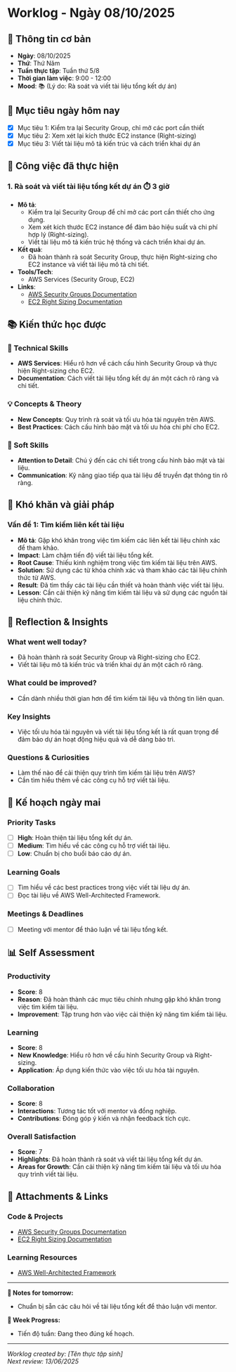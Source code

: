 # Worklog - Ngày 08/10/2025

## 📅 Thông tin cơ bản
- **Ngày**: 08/10/2025
- **Thứ**: Thứ Năm
- **Tuần thực tập**: Tuần thứ 5/8
- **Thời gian làm việc**: 9:00 - 12:00
- **Mood**: 📚 (Lý do: Rà soát và viết tài liệu tổng kết dự án)

## 🎯 Mục tiêu ngày hôm nay
- [x] Mục tiêu 1: Kiểm tra lại Security Group, chỉ mở các port cần thiết
- [x] Mục tiêu 2: Xem xét lại kích thước EC2 instance (Right-sizing)
- [x] Mục tiêu 3: Viết tài liệu mô tả kiến trúc và cách triển khai dự án

## 💼 Công việc đã thực hiện

### 1. Rà soát và viết tài liệu tổng kết dự án ⏱️ 3 giờ
- **Mô tả**: 
  - Kiểm tra lại Security Group để chỉ mở các port cần thiết cho ứng dụng.
  - Xem xét kích thước EC2 instance để đảm bảo hiệu suất và chi phí hợp lý (Right-sizing).
  - Viết tài liệu mô tả kiến trúc hệ thống và cách triển khai dự án.
- **Kết quả**: 
  - Đã hoàn thành rà soát Security Group, thực hiện Right-sizing cho EC2 instance và viết tài liệu mô tả chi tiết.
- **Tools/Tech**: 
  - AWS Services (Security Group, EC2)
- **Links**: 
  - [AWS Security Groups Documentation](https://aws.amazon.com/security/security-groups/)
  - [EC2 Right Sizing Documentation](https://aws.amazon.com/ec2/)

## 📚 Kiến thức học được

### 🔧 Technical Skills
- **AWS Services**: Hiểu rõ hơn về cách cấu hình Security Group và thực hiện Right-sizing cho EC2.
- **Documentation**: Cách viết tài liệu tổng kết dự án một cách rõ ràng và chi tiết.

### 💡 Concepts & Theory
- **New Concepts**: Quy trình rà soát và tối ưu hóa tài nguyên trên AWS.
- **Best Practices**: Cách cấu hình bảo mật và tối ưu hóa chi phí cho EC2.

### 🤝 Soft Skills
- **Attention to Detail**: Chú ý đến các chi tiết trong cấu hình bảo mật và tài liệu.
- **Communication**: Kỹ năng giao tiếp qua tài liệu để truyền đạt thông tin rõ ràng.

## 🚧 Khó khăn và giải pháp

### Vấn đề 1: Tìm kiếm liên kết tài liệu
- **Mô tả**: Gặp khó khăn trong việc tìm kiếm các liên kết tài liệu chính xác để tham khảo.
- **Impact**: Làm chậm tiến độ viết tài liệu tổng kết.
- **Root Cause**: Thiếu kinh nghiệm trong việc tìm kiếm tài liệu trên AWS.
- **Solution**: Sử dụng các từ khóa chính xác và tham khảo các tài liệu chính thức từ AWS.
- **Result**: Đã tìm thấy các tài liệu cần thiết và hoàn thành việc viết tài liệu.
- **Lesson**: Cần cải thiện kỹ năng tìm kiếm tài liệu và sử dụng các nguồn tài liệu chính thức.

## 🤔 Reflection & Insights

### What went well today?
- Đã hoàn thành rà soát Security Group và Right-sizing cho EC2.
- Viết tài liệu mô tả kiến trúc và triển khai dự án một cách rõ ràng.

### What could be improved?
- Cần dành nhiều thời gian hơn để tìm kiếm tài liệu và thông tin liên quan.

### Key Insights
- Việc tối ưu hóa tài nguyên và viết tài liệu tổng kết là rất quan trọng để đảm bảo dự án hoạt động hiệu quả và dễ dàng bảo trì.

### Questions & Curiosities
- Làm thế nào để cải thiện quy trình tìm kiếm tài liệu trên AWS?
- Cần tìm hiểu thêm về các công cụ hỗ trợ viết tài liệu.

## 📅 Kế hoạch ngày mai

### Priority Tasks
- [ ] **High**: Hoàn thiện tài liệu tổng kết dự án.
- [ ] **Medium**: Tìm hiểu về các công cụ hỗ trợ viết tài liệu.
- [ ] **Low**: Chuẩn bị cho buổi báo cáo dự án.

### Learning Goals
- [ ] Tìm hiểu về các best practices trong việc viết tài liệu dự án.
- [ ] Đọc tài liệu về AWS Well-Architected Framework.

### Meetings & Deadlines
- [ ] Meeting với mentor để thảo luận về tài liệu tổng kết.

## 📊 Self Assessment

### Productivity
- **Score**: 8
- **Reason**: Đã hoàn thành các mục tiêu chính nhưng gặp khó khăn trong việc tìm kiếm tài liệu.
- **Improvement**: Tập trung hơn vào việc cải thiện kỹ năng tìm kiếm tài liệu.

### Learning
- **Score**: 8
- **New Knowledge**: Hiểu rõ hơn về cấu hình Security Group và Right-sizing.
- **Application**: Áp dụng kiến thức vào việc tối ưu hóa tài nguyên.

### Collaboration
- **Score**: 8
- **Interactions**: Tương tác tốt với mentor và đồng nghiệp.
- **Contributions**: Đóng góp ý kiến và nhận feedback tích cực.

### Overall Satisfaction
- **Score**: 7
- **Highlights**: Đã hoàn thành rà soát và viết tài liệu tổng kết dự án.
- **Areas for Growth**: Cần cải thiện kỹ năng tìm kiếm tài liệu và tối ưu hóa quy trình viết tài liệu.

## 📎 Attachments & Links

### Code & Projects
- [AWS Security Groups Documentation](https://aws.amazon.com/security/security-groups/)
- [EC2 Right Sizing Documentation](https://aws.amazon.com/ec2/)

### Learning Resources
- [AWS Well-Architected Framework](https://aws.amazon.com/architecture/well-architected/)

---

**📝 Notes for tomorrow:**
- Chuẩn bị sẵn các câu hỏi về tài liệu tổng kết để thảo luận với mentor.

**🎯 Week Progress:**
- Tiến độ tuần: Đang theo đúng kế hoạch.

---
*Worklog created by: [Tên thực tập sinh]*  
*Next review: 13/06/2025*
